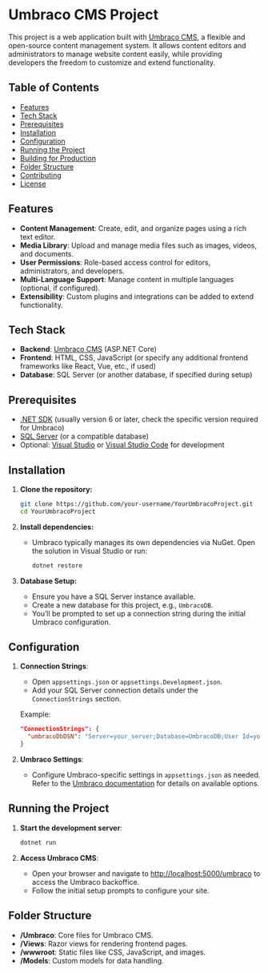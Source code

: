 
# Umbraco CMS Project

This project is a web application built with [Umbraco CMS](https://umbraco.com/), a flexible and open-source content management system. It allows content editors and administrators to manage website content easily, while providing developers the freedom to customize and extend functionality.

## Table of Contents
- [Features](#features)
- [Tech Stack](#tech-stack)
- [Prerequisites](#prerequisites)
- [Installation](#installation)
- [Configuration](#configuration)
- [Running the Project](#running-the-project)
- [Building for Production](#building-for-production)
- [Folder Structure](#folder-structure)
- [Contributing](#contributing)
- [License](#license)

## Features

- **Content Management**: Create, edit, and organize pages using a rich text editor.
- **Media Library**: Upload and manage media files such as images, videos, and documents.
- **User Permissions**: Role-based access control for editors, administrators, and developers.
- **Multi-Language Support**: Manage content in multiple languages (optional, if configured).
- **Extensibility**: Custom plugins and integrations can be added to extend functionality.

## Tech Stack

- **Backend**: [Umbraco CMS](https://umbraco.com/) (ASP.NET Core)
- **Frontend**: HTML, CSS, JavaScript (or specify any additional frontend frameworks like React, Vue, etc., if used)
- **Database**: SQL Server (or another database, if specified during setup)

## Prerequisites

- [.NET SDK](https://dotnet.microsoft.com/download) (usually version 6 or later, check the specific version required for Umbraco)
- [SQL Server](https://www.microsoft.com/en-us/sql-server) (or a compatible database)
- Optional: [Visual Studio](https://visualstudio.microsoft.com/) or [Visual Studio Code](https://code.visualstudio.com/) for development

## Installation

1. **Clone the repository:**
   ```bash
   git clone https://github.com/your-username/YourUmbracoProject.git
   cd YourUmbracoProject
   ```

2. **Install dependencies:**
   - Umbraco typically manages its own dependencies via NuGet. Open the solution in Visual Studio or run:
     ```bash
     dotnet restore
     ```

3. **Database Setup:**
   - Ensure you have a SQL Server instance available.
   - Create a new database for this project, e.g., `UmbracoDB`.
   - You’ll be prompted to set up a connection string during the initial Umbraco configuration.

## Configuration

1. **Connection Strings**:
   - Open `appsettings.json` or `appsettings.Development.json`.
   - Add your SQL Server connection details under the `ConnectionStrings` section.

   Example:
   ```json
   "ConnectionStrings": {
     "umbracoDbDSN": "Server=your_server;Database=UmbracoDB;User Id=your_username;Password=your_password;"
   }
   ```

2. **Umbraco Settings**:
   - Configure Umbraco-specific settings in `appsettings.json` as needed. Refer to the [Umbraco documentation](https://our.umbraco.com/documentation/Fundamentals/Setup/Config/) for details on available options.

## Running the Project

1. **Start the development server**:
   ```bash
   dotnet run
   ```

2. **Access Umbraco CMS**:
   - Open your browser and navigate to [http://localhost:5000/umbraco](http://localhost:5000/umbraco) to access the Umbraco backoffice.
   - Follow the initial setup prompts to configure your site.


## Folder Structure

- **/Umbraco**: Core files for Umbraco CMS.
- **/Views**: Razor views for rendering frontend pages.
- **/wwwroot**: Static files like CSS, JavaScript, and images.
- **/Models**: Custom models for data handling.


